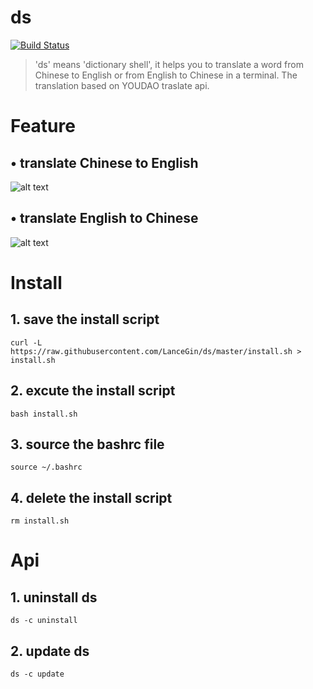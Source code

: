 # ds
[![Build Status](https://travis-ci.org/LanceGin/ds.svg?branch=master)](https://travis-ci.org/LanceGin/ds)

>    'ds' means 'dictionary shell', it helps you to translate a word from Chinese to English or from English to Chinese in a terminal. The translation based on YOUDAO traslate api.

# Feature

## • translate Chinese to English

![alt text](http://wx1.sinaimg.cn/mw1024/89243dfbgy1fdwz01bf4lg20n80cctg6.gif "Title")

## • translate English to Chinese

![alt text](http://wx3.sinaimg.cn/mw1024/89243dfbgy1fdwz04r67ag20ko09wn1b.gif "Title")

# Install

## 1. save the install script

	curl -L https://raw.githubusercontent.com/LanceGin/ds/master/install.sh > install.sh
  
## 2. excute the install script

	bash install.sh
  
## 3. source the bashrc file

	source ~/.bashrc
  
## 4. delete the install script

	rm install.sh

# Api

## 1. uninstall ds

	ds -c uninstall
  
## 2. update ds

	ds -c update
	